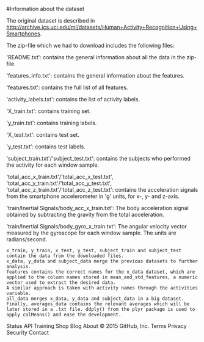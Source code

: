 #Information about the dataset

The original dataset is described in http://archive.ics.uci.edu/ml/datasets/Human+Activity+Recognition+Using+Smartphones.

The zip-file which we had to download includes the following files:

'README.txt': contains the general information about all the data in the zip-file

'features_info.txt': contains the general information about the features.

'features.txt': contains the full list of all features.

'activity_labels.txt': contains the list of activity labels.

'X_train.txt': contains training set.

'y_train.txt': contains training labels.

'X_test.txt': contains test set.

'y_test.txt': contains test labels.

'subject_train.txt'/'subject_test.txt': contains the subjects who performed the activity for each window sample. 

'total_acc_x_train.txt'/'total_acc_x_test.txt', 'total_acc_y_train.txt'/'total_acc_y_test.txt', 'total_acc_z_train.txt'/'total_acc_z_test.txt': contains the acceleration signals from the smartphone accelerometer in 'g' units, for x-, y- and z-axis.

'train/Inertial Signals/body_acc_x_train.txt': The body acceleration signal obtained by subtracting 
the gravity from the total acceleration.

'train/Inertial Signals/body_gyro_x_train.txt': The angular velocity vector measured by the gyroscope 
for each window sample. The units are radians/second.

    x_train, y_train, x_test, y_test, subject_train and subject_test contain the data from the downloaded files.
    x_data, y_data and subject_data merge the previous datasets to further analysis.
    features contains the correct names for the x_data dataset, which are applied to the column names stored in mean_and_std_features, a numeric vector used to extract the desired data.
    A similar approach is taken with activity names through the activities variable.
    all_data merges x_data, y_data and subject_data in a big dataset.
    Finally, averages_data contains the relevant averages which will be later stored in a .txt file. ddply() from the plyr package is used to apply colMeans() and ease the development.

Status API Training Shop Blog About
© 2015 GitHub, Inc. Terms Privacy Security Contact
